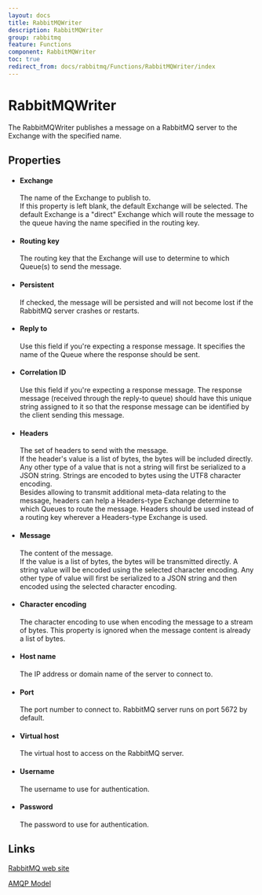 ```yaml
---
layout: docs
title: RabbitMQWriter
description: RabbitMQWriter
group: rabbitmq
feature: Functions
component: RabbitMQWriter
toc: true
redirect_from: docs/rabbitmq/Functions/RabbitMQWriter/index
---
```

RabbitMQWriter
==============

The RabbitMQWriter publishes a message on a RabbitMQ server to the Exchange with the
specified name.

Properties
----------

-  #### Exchange

    The name of the Exchange to publish to.  
     If this property is left blank, the default Exchange will be
    selected. The default Exchange is a "direct" Exchange which will
    route the message to the queue having the name specified in the
    routing key.

-  #### Routing key

    The routing key that the Exchange will use to determine to which
    Queue(s) to send the message.

-  #### Persistent

    If checked, the message will be persisted and will not become lost
    if the RabbitMQ server crashes or restarts.

-  #### Reply to

    Use this field if you're expecting a response message. It specifies
    the name of the Queue where the response should be sent.

-  #### Correlation ID

    Use this field if you're expecting a response message. The response
    message (received through the reply-to queue) should have this
    unique string assigned to it so that the response message can be
    identified by the client sending this message.

-  #### Headers

    The set of headers to send with the message.  
     If the header's value is a list of bytes, the bytes will be
    included directly. Any other type of a value that is not a string
    will first be serialized to a JSON string. Strings are encoded to
    bytes using the UTF8 character encoding.  
     Besides allowing to transmit additional meta-data relating to the
    message, headers can help a Headers-type Exchange determine to which
    Queues to route the message. Headers should be used instead of a
    routing key wherever a Headers-type Exchange is used.

-  #### Message

    The content of the message.  
     If the value is a list of bytes, the bytes will be transmitted
    directly. A string value will be encoded using the selected
    character encoding. Any other type of value will first be serialized
    to a JSON string and then encoded using the selected character
    encoding.

-  #### Character encoding

    The character encoding to use when encoding the message to a stream
    of bytes. This property is ignored when the message content is
    already a list of bytes.

-  #### Host name

    The IP address or domain name of the server to connect to.

- #### Port

    The port number to connect to. RabbitMQ server runs on port 5672 by
    default.

- #### Virtual host

    The virtual host to access on the RabbitMQ server.

- #### Username

    The username to use for authentication.

- #### Password

    The password to use for authentication.

Links
-----

[RabbitMQ web site](http://www.rabbitmq.com)

[AMQP Model](https://www.rabbitmq.com/tutorials/amqp-concepts.html)
